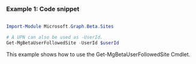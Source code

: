 ### Example 1: Code snippet

```powershell

Import-Module Microsoft.Graph.Beta.Sites

# A UPN can also be used as -UserId.
Get-MgBetaUserFollowedSite -UserId $userId

```
This example shows how to use the Get-MgBetaUserFollowedSite Cmdlet.

